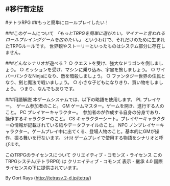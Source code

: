 
#移行暫定版
---

#テトラRPG
##もっと簡単にロールプレイしたい！

###このゲームについて
*「もっとTRPGを簡単に遊びたい。マイナーと言われるロールプレイングゲームを広めたい。」* 
というわけで、それだけのために生まれたTRPGルールです。 
世界観やストーリーといったものはシステム部分に存在しません。 

###どんなシナリオが遊べる？
○ クエストを受け、強大なドラゴンを倒しましょう。 
○ ミッションを受け、マシンに乗り込み、宇宙を旅しましょう。 
○ サイバーパンクなNinjaになり、敵を暗殺しましょう。 
○ ファンタジー世界の住民となり、剣と魔法で戦いましょう。 
○ 小さな子どもになりきり、買い物をしましょう。 
つまり、なんでもありです。 

###用語解説
本ゲームシステムでは、以下の略語を使用します。 
PL プレイヤー。　ゲーム参加者のこと。 
GM ゲームマスター。ゲームを開き、進行する人のこと。 
PC プレイヤーキャラクター。　参加者のが作成する自身の分身であり、操作するキャラクターのこと。 
CS キャラクターシート。プレイヤーキャラクターの情報が記載されている紙やデータファイルのこと。 
NPC ノンプレイヤーキャラクター。ゲームプレイ中に出てくる、登場人物のこと。基本的にGMが操作、振る舞いを行ないます。 
ｼﾅﾘｵ ゲームプレイで使用する物語をシナリオと呼びます。 


このTRPGのライセンスについて
クリエイティブ・コモンズ・ライセンス
この TRPGシステム(テトラRPG) は クリエイティブ・コモンズ 表示 - 継承 4.0 国際 ライセンスの下に提供されています。

By Oort Rays (http://tetrasv.2-d.jp/tetra/)
